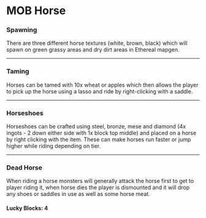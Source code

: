 # MOB Horse

### Spawning
There are three different horse textures (white, brown, black) which will spawn on green grassy areas and dry dirt areas in Ethereal mapgen.

---
### Taming
Horses can be tamed with 10x wheat or apples which then allows the player to pick up the horse using a lasso and ride by right-clicking with a saddle.

---
### Horseshoes
Horseshoes can be crafted using steel, bronze, mese and diamond (4x ingots - 2 down either side with 1x block top middle) and placed on a horse by right clicking with the item.  These can make horses run faster or jump higher while riding depending on tier.

---
### Dead Horse
When riding a horse monsters will generally attack the horse first to get to player riding it, when horse dies the player is dismounted and it will drop any shoes or saddles in use as well as some horse meat.

#### Lucky Blocks: 4
